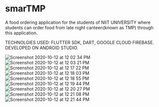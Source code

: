 # smarTMP
A food ordering application for the students of NIIT UNIVERSITY where students can order food from late night canteen(known as TMP) through this application.

TECHNOLGIES USED: FLUTTER SDK, DART, GOOGLE CLOUD FIREBASE. DEVELOPED ON ANDROID STUDIO.


![Screenshot 2020-10-12 at 12 02 34 PM](https://user-images.githubusercontent.com/44583018/95715421-718b3980-0c87-11eb-8446-2c2b19904cc2.png)
![Screenshot 2020-10-12 at 12 03 21 PM](https://user-images.githubusercontent.com/44583018/95715424-73ed9380-0c87-11eb-95fa-6e1d821bc328.png)
![Screenshot 2020-10-12 at 12 17 22 PM](https://user-images.githubusercontent.com/44583018/95715428-7819b100-0c87-11eb-9e6d-2197661ba2ae.png)
![Screenshot 2020-10-12 at 12 18 03 PM](https://user-images.githubusercontent.com/44583018/95715430-7a7c0b00-0c87-11eb-9119-90cbcf700520.png)
![Screenshot 2020-10-12 at 12 18 55 PM](https://user-images.githubusercontent.com/44583018/95715436-7d76fb80-0c87-11eb-895b-6fae01cc2680.png)
![Screenshot 2020-10-12 at 12 19 44 PM](https://user-images.githubusercontent.com/44583018/95715444-7fd95580-0c87-11eb-966f-d25e59b40a49.png)
![Screenshot 2020-10-12 at 12 20 27 PM](https://user-images.githubusercontent.com/44583018/95715447-823baf80-0c87-11eb-8819-0b2f996e177f.png)
![Screenshot 2020-10-12 at 12 21 08 PM](https://user-images.githubusercontent.com/44583018/95715451-849e0980-0c87-11eb-9028-d474a0d2faa8.png)
![Screenshot 2020-10-12 at 12 21 44 PM](https://user-images.githubusercontent.com/44583018/95715463-8b2c8100-0c87-11eb-9f18-1341e5965980.png)

